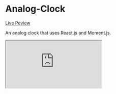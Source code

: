 # Analog-Clock

[Live Peview](https://obsessive-coder.github.io/Analog-Clock/ "Live Preview")

An analog clock that uses React.js and Moment.js.

<iframe src="https://obsessive-coder.github.io/Analog-Clock/"></iframe>
